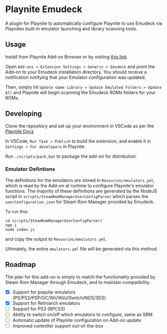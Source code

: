 # Playnite Emudeck

A plugin for Playnite to automatically configure Playnite to use Emudeck via Playnites built-in emulator launching and library scanning tools.

## Usage
Install from Playnite Add-on Browser or by visiting [this link](https://playnite.link/addons.html#EmudeckPlaynite_82cf60ec-8091-488d-9c85-63836ebee151).

Open `Add-ons > Extension Settings > Generic > Emudeck` and point the Add-on to your Emudeck installation directory. You should receive a notification notifying that your Emulator configuration was updated. 

Then, simply hit `Update Game Library > Update Emulated Folders > Update All` and Playnite will begin scanning the Emudeck ROMs folders for your ROMs. 


## Developing
Clone the repository and set up your environment in VSCode as per the [Playnite Docs](https://api.playnite.link/docs/tutorials/extensions/intro.html)

In VSCode, `Run Task > Publish` to build the extension, and enable it in `Settings > For developers` in Playnite. 

Run `./scripts/pack.bat` to package the add-on for distribution. 

### Emulator Defintions
The definitions for the emulators are stored in `Resources/emulators.yml`, which is read by the Add-on at runtime to configure Playnite's emulator functions. 
The majority of these definitions are generated by the NodeJS script in `scripts/SteamRomManagerUserConfigParser` which parses the `userConfiguration.json` for Steam Rom Manager provided by Emudeck. 

To run this:
```
cd scripts/SteamRomManagerUserConfigParser/
npm i
node index.js
```
and copy the output to `Resources/emulators.yml`.

Ultimately, the entire `emulators.yml` file will be generated via this method.

## Roadmap
The plan for this add-on is simply to match the functionality provided by Steam Rom Manager through Emudeck, and to maintain compatibility. 

- [x] Support for popular emulators (PS/PS2/PSP/GC/Wii/WiiU/Switch/NDS/3DS)
- [x] Support for Retroarch emulators
- [ ] Support for PS3 (RPCS3)
- [ ] Ability to switch on/off which emulators to configure, same as SRM
- [ ] Automatic update of Playnite configuration on Add-on update
- [ ] Improved controller support out-of-the-box